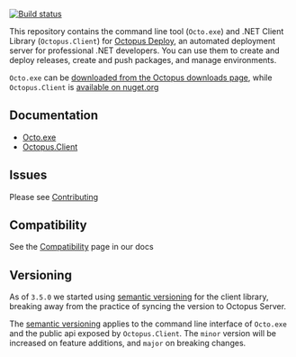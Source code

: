 [![Build status](https://ci.appveyor.com/api/projects/status/kbtxml9x2kcdgkju?svg=true)](https://ci.appveyor.com/project/OctopusDeploy/octo-exe)

This repository contains the command line tool (`Octo.exe`) and .NET Client Library (`Octopus.Client`) for [Octopus Deploy][1], an automated deployment server for professional .NET developers. You can use them to create and deploy releases, create and push packages, and manage environments.

`Octo.exe` can be [downloaded from the Octopus downloads page][2], while `Octopus.Client` is [available on nuget.org][3]

## Documentation
- [Octo.exe][4]
- [Octopus.Client][5]

## Issues
Please see [Contributing](CONTRIBUTING.md)

## Compatibility
See the [Compatibility][7] page in our docs

## Versioning
As of `3.5.0` we started using [semantic versioning][6] for the client library, breaking away from the practice of syncing the version to Octopus Server.

The [semantic versioning][6] applies to the command line interface of `Octo.exe` and the public api exposed by `Octopus.Client`. The `minor` version will be increased on feature additions, and `major` on breaking changes.


[1]: https://octopus.com
[2]: https://octopus.com/downloads
[3]: https://www.nuget.org/packages/Octopus.Client
[4]: http://docs.octopusdeploy.com/display/OD/Octo.exe+Command+Line
[5]: http://docs.octopusdeploy.com/display/OD/Octopus.Client
[6]: http://semver.org/
[7]: http://docs.octopusdeploy.com/display/OD/Compatibility
